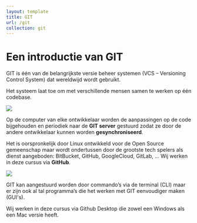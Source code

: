 ```yaml
---
layout: template
title: GIT
url: /git
collection: git
---
```


# Een introductie van GIT

GIT is één van de belangrijkste versie beheer systemen (VCS –  Versioning Control System) dat wereldwijd wordt gebruikt.

Het systeem laat toe om met verschillende mensen samen te werken op één codebase. 

<img src="{{ '/git/images/cvcss.png' | relative_url}}" />

Op de computer van elke ontwikkelaar worden de aanpassingen op de code bijgehouden en periodiek naar de <strong>GIT server</strong> gestuurd zodat ze door de andere ontwikkelaar kunnen worden <strong>gesynchroniseerd</strong>. 

Het is oorspronkelijk door Linux ontwikkeld voor de Open Source gemeenschap maar wordt ondertussen door de grootste tech spelers als dienst aangeboden: BitBucket, GitHub, GoogleCloud, GitLab, …
Wij werken in deze cursus via <strong>GitHub</strong>.

<img src="{{ '/git/images/push_pull_clone.png' | relative_url}}" />

GIT kan aangestuurd worden door commando’s via de terminal (CLI) maar er zijn ook al tal programma’s die het werken met GIT eenvoudiger maken (GUI's).

Wij werken in deze cursus via Github Desktop die zowel een Windows als een Mac versie heeft.